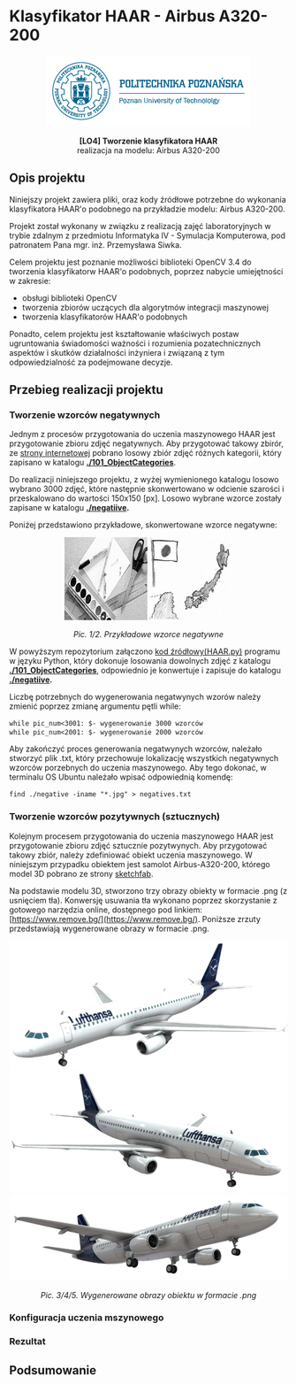 # Klasyfikator HAAR - Airbus A320-200

<p align="center">
  <img src="/support_files/putlogo.png?raw=true" alt="PUT logo"/>
</p>

<p align="center">
<strong>[LO4] Tworzenie klasyfikatora HAAR</strong><br>realizacja na modelu: Airbus A320-200
</p>

<h2> Opis projektu</h2>
Niniejszy projekt zawiera pliki, oraz kody źródłowe potrzebne do wykonania klasyfikatora HAAR'o podobnego na przykładzie modelu: Airbus A320-200.

Projekt został wykonany w związku z realizacją zajęć laboratoryjnych w trybie zdalnym z przedmiotu Informatyka IV - Symulacja Komputerowa, pod patronatem Pana mgr. inż. Przemysława Siwka.

Celem projektu jest poznanie możliwości biblioteki OpenCV 3.4 do tworzenia klasyfikatorw HAAR'o podobnych, poprzez nabycie umiejętności w zakresie:
<ul>
<li> obsługi biblioteki OpenCV </li>
<li> tworzenia zbiorów uczących dla algorytmów integracji maszynowej </li>
<li> tworzenia klasyfikatorów HAAR'o podobnych </li>
</ul>

Ponadto, celem projektu jest kształtowanie właściwych postaw ugruntowania świadomości ważności i rozumienia pozatechnicznych aspektów i skutków działalności inżyniera i związaną z tym odpowiedzialność za podejmowane decyzje.

<h2> Przebieg realizacji projektu </h2>
<h3> Tworzenie wzorców negatywnych</h3>

Jednym z procesów przygotowania do uczenia maszynowego HAAR jest przygotowanie zbioru zdjęć negatywnych. Aby przygotować takowy zbirór, ze [strony internetowej](http://www.vision.caltech.edu/Image_Datasets/Caltech101 "download images") pobrano losowy zbiór zdjęć różnych kategorii, który zapisano w katalogu <strong>[./101_ObjectCategories](https://github.com/Olsze16/Klasyfikator-HAAR---Airbus-A320-200/tree/master/101_ObjectCategories)</strong>.

Do realizacji niniejszego projektu, z wyżej wymienionego katalogu losowo wybrano 3000 zdjęć, które następnie skonwertowano w odcienie szarości i przeskalowano do wartości 150x150 [px]. Losowo wybrane wzorce zostały zapisane w katalogu <strong>[./negatiive](https://github.com/Olsze16/Klasyfikator-HAAR---Airbus-A320-200/tree/master/negative).</strong>

Poniżej przedstawiono przykładowe, skonwertowane wzorce negatywne:
<p align="center">
  <img src="/negative/image2.jpg?raw=true" alt="Negative example 1"/>
  <img src="/negative/image10.jpg?raw=true" alt="Negative example 2"/>
</p>
<p align="center"><em>Pic. 1/2. Przykładowe wzorce negatywne</em></p>

W powyższym repozytorium załączono [kod źródłowy(HAAR.py)](https://github.com/Olsze16/Klasyfikator-HAAR---Airbus-A320-200/tree/master/HAAR.py) programu w języku Python, który dokonuje losowania dowolnych zdjęć z katalogu <strong>[./101_ObjectCategories](https://github.com/Olsze16/Klasyfikator-HAAR---Airbus-A320-200/tree/master/101_ObjectCategories)</strong>, odpowiednio je konwertuje i zapisuje do katalogu <strong>[./negatiive](https://github.com/Olsze16/Klasyfikator-HAAR---Airbus-A320-200/tree/master/negative).</strong>

Liczbę potrzebnych do wygenerowania negatwynych wzorów należy zmienić poprzez zmianę argumentu pętli while:

    while pic_num<3001: $- wygenerowanie 3000 wzorców
    while pic_num<2001: $- wygenerowanie 2000 wzorców

Aby zakończyć proces generowania negatwynych wzorców, należało stworzyć plik .txt, który przechowuje lokalizację wszystkich negatywnych wzorców porzebnych do uczenia maszynowego. Aby tego dokonać, w terminalu OS Ubuntu należało wpisać odpowiednią komendę:

    find ./negative -iname "*.jpg" > negatives.txt

<h3> Tworzenie wzorców pozytywnych (sztucznych)</h3>

Kolejnym procesem przygotowania do uczenia maszynowego HAAR jest przygotowanie zbioru zdjęć sztucznie pozytwynych. Aby przygotować takowy zbiór, należy zdefiniować obiekt uczenia maszynowego. W niniejszym przypadku obiektem jest samolot Airbus-A320-200, którego model 3D pobrano ze strony [sketchfab](https://sketchfab.com/3d-models/airbus-a320-200-lufthansa-d78fe1ede1f7483cb9fd7734d055b417 "Airbus-A320-200 3D Model").

Na podstawie modelu 3D, stworzono trzy obrazy obiekty w formacie .png (z usnięciem tła). Konwersję usuwania tła wykonano poprzez skorzystanie z gotowego narzędzia online, dostępnego pod linkiem: [https://www.remove.bg/](https://www.remove.bg/). Poniższe zrzuty przedstawiają wygenerowane obrazy w formacie .png.

<p align="center">
  <img src="/luft1.png?raw=true" alt="Wzorzec do uczenia"/>
  <img src="/luft2.png?raw=true" alt="Wzorzec do uczenia"/>
  <img src="/luft3.png?raw=true" alt="Wzorzec do uczenia"/>
</p>
<p align="center"><em>Pic. 3/4/5. Wygenerowane obrazy obiektu w formacie .png</em></p>


<h3> Konfiguracja uczenia mszynowego</h3>

<h3> Rezultat</h3>

<h2> Podsumowanie </h2>


